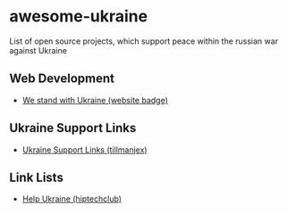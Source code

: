 # awesome-ukraine
List of open source projects, which support peace within the russian war against Ukraine

## Web Development
- [We stand with Ukraine (website badge)](https://github.com/virae/we-stand-with-ukraine)

## Ukraine Support Links
- [Ukraine Support Links (tillmanjex)](https://github.com/tillmanjex/ukraine-support-links)

## Link Lists
- [Help Ukraine (hiptechclub)](https://github.com/IgorVaryvoda/Help-Ukraine)
